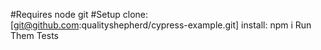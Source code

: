 
#Requires
node
git
#Setup
clone: [git@github.com:qualityshepherd/cypress-example.git]
install: npm i
Run Them Tests
